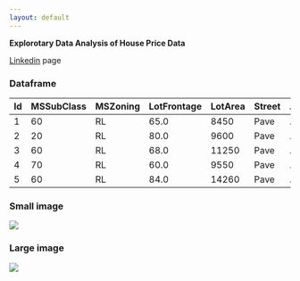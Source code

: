 ```yaml
---
layout: default
---
```


**Explorotary Data Analysis of House Price Data**


<!-- and, _italic_, or ~~strikethrough~~. --> 
[Linkedin](https://www.linkedin.com/in/jianwei-bao/) page


### [](#header-3)Dataframe

|Id| MSSubClass| MSZoning| LotFrontage| LotArea|	Street|	...| MoSold|	YrSold| SaleType|	SaleCondition|	SalePrice|
|:-|:----------|:--------|:-----------|:-------|:------|:---|:------|:------|:--------|:-------------|:---------|
|	1|         60|	      RL|        65.0|    8450|   Pave|	...|      2|   2008|	      WD|	       Normal|    208500|
|	2|         20|       RL|        80.0|    9600|   Pave|	...|      5|   2007|	      WD|	       Normal|    181500|
|	3|         60|       RL|        68.0|   11250|   Pave|	...|	     9|   2008|       WD|	       Normal|	   223500|
| 4|         70|       RL|        60.0|    9550|   Pave|	...|      2|   2006|       WD|	      Abnorml|    140000|
|	5|         60|	      RL|        84.0|   14260|   Pave|	...|     12|   2008|       WD|       Normal	|    250000|



### Small image

![](https://assets-cdn.github.com/images/icons/emoji/octocat.png)

### Large image

![](https://guides.github.com/activities/hello-world/branching.png)



